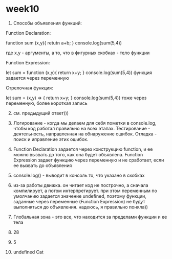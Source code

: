 # week10

1. Способы объявления функций:

Function Declaration:

function sum (x,y){
    retutn a+b;
}
console.log(sum(5,4))

где х,у - аргументы, а то, что в фигурных скобках - тело функции

Function Expression:

let sum = function (x,y){
    return x+y;
}
console.log(sum(5,4))
функция задается через переменную

Стрелочная функция:

let sum = (x,y) => {
    return x+y;
}
console.log(sum(5,4))
тоже через переменную, более короткая запись

2. см. предыдущий ответ)))

3. Логирование - когда мы делаем для себя пометки в console.log, чтобы код работал правильно на всех этапах.
Тестирование - деятельность, направленная на обнаружение ошибок. Отладка - поиск и иправление этих ошибок.

4. Function Declaration задается через конструкцию function, и ее можно вызвать до того, как она будет объявлена. Function Expression задает функцию через переменную и не сработает, если ее вызвать до объявления

5. console.log() - выводит в консоль то, что указано в скобках

6. из-за работы движка. он читает код не построчно, а сначала компилирует, а потом интерпретирует. при этом переменным по умолчанию задается значение undefined, поэтому функции, заданные через переменные (Function Expression) не будут выполняться до объявления. надеюсь, я правильно поняла))

7. Глобальная зона - это все, что находится за пределами функции и ее тела

8. 28

9. 5

10. undefined
    Cat